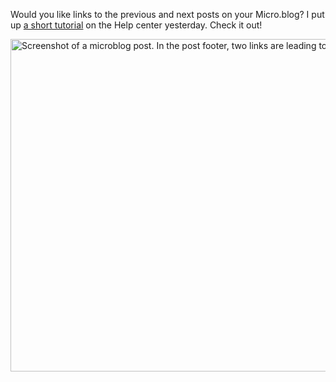 ---
---

Would you like links to the previous and next posts on your Micro.blog? I put up [a short tutorial](https://help.micro.blog/t/how-can-i-read-in-chronological-order/620/23) on the Help center yesterday. Check it out!

<img src="https://dahlstrand.net/images/prev-next.png" alt="Screenshot of a microblog post. In the post footer, two links are leading to the previous and next post." width="1125" height="532" />

